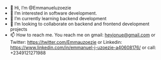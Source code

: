 - 👋 Hi, I’m @Emmanueluzoezie
- 👀 I’m interested in software development.
- 🌱 I’m currently learning backend development
- 💞️ I’m looking to collaborate on backend and frontend development projects
- 📫 How to reach me. You reach me on gmail: heyjonue@gmail.com or Twitter: https://twitter.com/Emmauzoezie or Linkedin: https://www.linkedin.com/in/emmanuel-j-uzoezie-a40608176/ or call: +2349121271988

<!---
Emmanueluzoezie/Emmanueluzoezie is a ✨ special ✨ repository because its `README.md` (this file) appears on your GitHub profile.
You can click the Preview link to take a look at your changes.
--->
